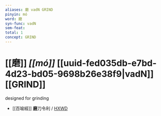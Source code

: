 ```yaml
---
aliases: 磨 vadN GRIND
pinyin: mó
word: 磨
syn-func: vadN
sem-feat: 
total: 1
concept: GRIND 
---
```

# [[磨]] *[[mó]]*  [[uuid-fed035db-e7bd-4d23-bd05-9698b26e38f9|vadN]] [[GRIND]]
designed for grinding
 - [[百喻經]] **磨**刀令利 / [HXWD](https://hxwd.org/textview.html?location=KR6b0066_T_001-0545b.87)